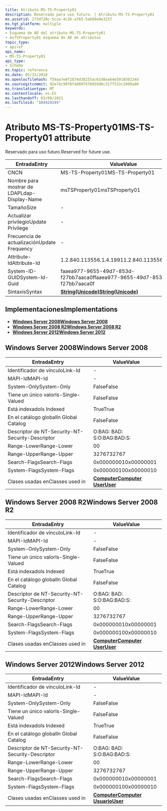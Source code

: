 ```yaml
---
title: Atributo MS-TS-Property01
description: Reservado para uso futuro. | Atributo MS-TS-Property01
ms.assetid: 273d720c-5cce-4c26-a765-5a669e0e3237
ms.tgt_platform: multiple
keywords:
- Esquema de AD del atributo MS-TS-Property01
- msTSProperty01 esquema de AD de atributos
topic_type:
- apiref
api_name:
- MS-TS-Property01
api_type:
- Schema
ms.topic: reference
ms.date: 05/31/2018
ms.openlocfilehash: f59aa7e0f2874d38255ac61d8ea64e591850224d
ms.sourcegitcommit: 92e74c99f8f4d097676959d0c317f533c2400a80
ms.translationtype: MT
ms.contentlocale: es-ES
ms.lasthandoff: 03/09/2021
ms.locfileid: "104424195"
---
```

# <a name="ms-ts-property01-attribute"></a><span data-ttu-id="c82bc-106">Atributo MS-TS-Property01</span><span class="sxs-lookup"><span data-stu-id="c82bc-106">MS-TS-Property01 attribute</span></span>

<span data-ttu-id="c82bc-107">Reservado para uso futuro.</span><span class="sxs-lookup"><span data-stu-id="c82bc-107">Reserved for future use.</span></span>



| <span data-ttu-id="c82bc-108">Entrada</span><span class="sxs-lookup"><span data-stu-id="c82bc-108">Entry</span></span> | <span data-ttu-id="c82bc-109">Value</span><span class="sxs-lookup"><span data-stu-id="c82bc-109">Value</span></span> |
|-------------------|---------------------------------------------|
| <span data-ttu-id="c82bc-110">CN</span><span class="sxs-lookup"><span data-stu-id="c82bc-110">CN</span></span>                | <span data-ttu-id="c82bc-111">MS-TS-Property01</span><span class="sxs-lookup"><span data-stu-id="c82bc-111">MS-TS-Property01</span></span>                            |
| <span data-ttu-id="c82bc-112">Nombre para mostrar de LDAP</span><span class="sxs-lookup"><span data-stu-id="c82bc-112">Ldap-Display-Name</span></span> | <span data-ttu-id="c82bc-113">msTSProperty01</span><span class="sxs-lookup"><span data-stu-id="c82bc-113">msTSProperty01</span></span>                              |
| <span data-ttu-id="c82bc-114">Tamaño</span><span class="sxs-lookup"><span data-stu-id="c82bc-114">Size</span></span>              | \-                                          |
| <span data-ttu-id="c82bc-115">Actualizar privilegio</span><span class="sxs-lookup"><span data-stu-id="c82bc-115">Update Privilege</span></span>  | \-                                          |
| <span data-ttu-id="c82bc-116">Frecuencia de actualización</span><span class="sxs-lookup"><span data-stu-id="c82bc-116">Update Frequency</span></span>  | \-                                          |
| <span data-ttu-id="c82bc-117">Attribute-Id</span><span class="sxs-lookup"><span data-stu-id="c82bc-117">Attribute-Id</span></span>      | <span data-ttu-id="c82bc-118">1.2.840.113556.1.4.1991</span><span class="sxs-lookup"><span data-stu-id="c82bc-118">1.2.840.113556.1.4.1991</span></span>                     |
| <span data-ttu-id="c82bc-119">System-ID-GUID</span><span class="sxs-lookup"><span data-stu-id="c82bc-119">System-Id-Guid</span></span>    | <span data-ttu-id="c82bc-120">faaea977-9655-49d7-853d-f27bb7aaca0f</span><span class="sxs-lookup"><span data-stu-id="c82bc-120">faaea977-9655-49d7-853d-f27bb7aaca0f</span></span>        |
| <span data-ttu-id="c82bc-121">Sintaxis</span><span class="sxs-lookup"><span data-stu-id="c82bc-121">Syntax</span></span>            | [<span data-ttu-id="c82bc-122">**String(Unicode)**</span><span class="sxs-lookup"><span data-stu-id="c82bc-122">**String(Unicode)**</span></span>](s-string-unicode.md) |



## <a name="implementations"></a><span data-ttu-id="c82bc-123">Implementaciones</span><span class="sxs-lookup"><span data-stu-id="c82bc-123">Implementations</span></span>

-   [<span data-ttu-id="c82bc-124">**Windows Server 2008**</span><span class="sxs-lookup"><span data-stu-id="c82bc-124">**Windows Server 2008**</span></span>](#windows-server-2008)
-   [<span data-ttu-id="c82bc-125">**Windows Server 2008 R2**</span><span class="sxs-lookup"><span data-stu-id="c82bc-125">**Windows Server 2008 R2**</span></span>](#windows-server-2008-r2)
-   [<span data-ttu-id="c82bc-126">**Windows Server 2012**</span><span class="sxs-lookup"><span data-stu-id="c82bc-126">**Windows Server 2012**</span></span>](#windows-server-2012)

## <a name="windows-server-2008"></a><span data-ttu-id="c82bc-127">Windows Server 2008</span><span class="sxs-lookup"><span data-stu-id="c82bc-127">Windows Server 2008</span></span>



| <span data-ttu-id="c82bc-128">Entrada</span><span class="sxs-lookup"><span data-stu-id="c82bc-128">Entry</span></span> | <span data-ttu-id="c82bc-129">Value</span><span class="sxs-lookup"><span data-stu-id="c82bc-129">Value</span></span> |
|------------------------|-----------------------------------------------------------------------------|
| <span data-ttu-id="c82bc-130">Identificador de vínculo</span><span class="sxs-lookup"><span data-stu-id="c82bc-130">Link-Id</span></span>                | \-                                                                          |
| <span data-ttu-id="c82bc-131">MAPI-Id</span><span class="sxs-lookup"><span data-stu-id="c82bc-131">MAPI-Id</span></span>                | \-                                                                          |
| <span data-ttu-id="c82bc-132">System-Only</span><span class="sxs-lookup"><span data-stu-id="c82bc-132">System-Only</span></span>            | <span data-ttu-id="c82bc-133">False</span><span class="sxs-lookup"><span data-stu-id="c82bc-133">False</span></span>                                                                       |
| <span data-ttu-id="c82bc-134">Tiene un único valor</span><span class="sxs-lookup"><span data-stu-id="c82bc-134">Is-Single-Valued</span></span>       | <span data-ttu-id="c82bc-135">False</span><span class="sxs-lookup"><span data-stu-id="c82bc-135">False</span></span>                                                                       |
| <span data-ttu-id="c82bc-136">Está indexado</span><span class="sxs-lookup"><span data-stu-id="c82bc-136">Is Indexed</span></span>             | <span data-ttu-id="c82bc-137">True</span><span class="sxs-lookup"><span data-stu-id="c82bc-137">True</span></span>                                                                        |
| <span data-ttu-id="c82bc-138">En el catálogo global</span><span class="sxs-lookup"><span data-stu-id="c82bc-138">In Global Catalog</span></span>      | <span data-ttu-id="c82bc-139">False</span><span class="sxs-lookup"><span data-stu-id="c82bc-139">False</span></span>                                                                       |
| <span data-ttu-id="c82bc-140">Descriptor de NT-Security-</span><span class="sxs-lookup"><span data-stu-id="c82bc-140">NT-Security-Descriptor</span></span> | <span data-ttu-id="c82bc-141">O:BAG: BAD: S:</span><span class="sxs-lookup"><span data-stu-id="c82bc-141">O:BAG:BAD:S:</span></span>                                                                |
| <span data-ttu-id="c82bc-142">Range-Lower</span><span class="sxs-lookup"><span data-stu-id="c82bc-142">Range-Lower</span></span>            | <span data-ttu-id="c82bc-143">0</span><span class="sxs-lookup"><span data-stu-id="c82bc-143">0</span></span>                                                                           |
| <span data-ttu-id="c82bc-144">Range-Upper</span><span class="sxs-lookup"><span data-stu-id="c82bc-144">Range-Upper</span></span>            | <span data-ttu-id="c82bc-145">32767</span><span class="sxs-lookup"><span data-stu-id="c82bc-145">32767</span></span>                                                                       |
| <span data-ttu-id="c82bc-146">Search-Flags</span><span class="sxs-lookup"><span data-stu-id="c82bc-146">Search-Flags</span></span>           | <span data-ttu-id="c82bc-147">0x00000001</span><span class="sxs-lookup"><span data-stu-id="c82bc-147">0x00000001</span></span>                                                                  |
| <span data-ttu-id="c82bc-148">System-Flags</span><span class="sxs-lookup"><span data-stu-id="c82bc-148">System-Flags</span></span>           | <span data-ttu-id="c82bc-149">0x00000010</span><span class="sxs-lookup"><span data-stu-id="c82bc-149">0x00000010</span></span>                                                                  |
| <span data-ttu-id="c82bc-150">Clases usadas en</span><span class="sxs-lookup"><span data-stu-id="c82bc-150">Classes used in</span></span>        | [<span data-ttu-id="c82bc-151">**Computer**</span><span class="sxs-lookup"><span data-stu-id="c82bc-151">**Computer**</span></span>](c-computer.md)<br/> [<span data-ttu-id="c82bc-152">**User**</span><span class="sxs-lookup"><span data-stu-id="c82bc-152">**User**</span></span>](c-user.md)<br/> |



## <a name="windows-server-2008-r2"></a><span data-ttu-id="c82bc-153">Windows Server 2008 R2</span><span class="sxs-lookup"><span data-stu-id="c82bc-153">Windows Server 2008 R2</span></span>



| <span data-ttu-id="c82bc-154">Entrada</span><span class="sxs-lookup"><span data-stu-id="c82bc-154">Entry</span></span> | <span data-ttu-id="c82bc-155">Value</span><span class="sxs-lookup"><span data-stu-id="c82bc-155">Value</span></span> |
|------------------------|-----------------------------------------------------------------------------|
| <span data-ttu-id="c82bc-156">Identificador de vínculo</span><span class="sxs-lookup"><span data-stu-id="c82bc-156">Link-Id</span></span>                | \-                                                                          |
| <span data-ttu-id="c82bc-157">MAPI-Id</span><span class="sxs-lookup"><span data-stu-id="c82bc-157">MAPI-Id</span></span>                | \-                                                                          |
| <span data-ttu-id="c82bc-158">System-Only</span><span class="sxs-lookup"><span data-stu-id="c82bc-158">System-Only</span></span>            | <span data-ttu-id="c82bc-159">False</span><span class="sxs-lookup"><span data-stu-id="c82bc-159">False</span></span>                                                                       |
| <span data-ttu-id="c82bc-160">Tiene un único valor</span><span class="sxs-lookup"><span data-stu-id="c82bc-160">Is-Single-Valued</span></span>       | <span data-ttu-id="c82bc-161">False</span><span class="sxs-lookup"><span data-stu-id="c82bc-161">False</span></span>                                                                       |
| <span data-ttu-id="c82bc-162">Está indexado</span><span class="sxs-lookup"><span data-stu-id="c82bc-162">Is Indexed</span></span>             | <span data-ttu-id="c82bc-163">True</span><span class="sxs-lookup"><span data-stu-id="c82bc-163">True</span></span>                                                                        |
| <span data-ttu-id="c82bc-164">En el catálogo global</span><span class="sxs-lookup"><span data-stu-id="c82bc-164">In Global Catalog</span></span>      | <span data-ttu-id="c82bc-165">False</span><span class="sxs-lookup"><span data-stu-id="c82bc-165">False</span></span>                                                                       |
| <span data-ttu-id="c82bc-166">Descriptor de NT-Security-</span><span class="sxs-lookup"><span data-stu-id="c82bc-166">NT-Security-Descriptor</span></span> | <span data-ttu-id="c82bc-167">O:BAG: BAD: S:</span><span class="sxs-lookup"><span data-stu-id="c82bc-167">O:BAG:BAD:S:</span></span>                                                                |
| <span data-ttu-id="c82bc-168">Range-Lower</span><span class="sxs-lookup"><span data-stu-id="c82bc-168">Range-Lower</span></span>            | <span data-ttu-id="c82bc-169">0</span><span class="sxs-lookup"><span data-stu-id="c82bc-169">0</span></span>                                                                           |
| <span data-ttu-id="c82bc-170">Range-Upper</span><span class="sxs-lookup"><span data-stu-id="c82bc-170">Range-Upper</span></span>            | <span data-ttu-id="c82bc-171">32767</span><span class="sxs-lookup"><span data-stu-id="c82bc-171">32767</span></span>                                                                       |
| <span data-ttu-id="c82bc-172">Search-Flags</span><span class="sxs-lookup"><span data-stu-id="c82bc-172">Search-Flags</span></span>           | <span data-ttu-id="c82bc-173">0x00000001</span><span class="sxs-lookup"><span data-stu-id="c82bc-173">0x00000001</span></span>                                                                  |
| <span data-ttu-id="c82bc-174">System-Flags</span><span class="sxs-lookup"><span data-stu-id="c82bc-174">System-Flags</span></span>           | <span data-ttu-id="c82bc-175">0x00000010</span><span class="sxs-lookup"><span data-stu-id="c82bc-175">0x00000010</span></span>                                                                  |
| <span data-ttu-id="c82bc-176">Clases usadas en</span><span class="sxs-lookup"><span data-stu-id="c82bc-176">Classes used in</span></span>        | [<span data-ttu-id="c82bc-177">**Computer**</span><span class="sxs-lookup"><span data-stu-id="c82bc-177">**Computer**</span></span>](c-computer.md)<br/> [<span data-ttu-id="c82bc-178">**User**</span><span class="sxs-lookup"><span data-stu-id="c82bc-178">**User**</span></span>](c-user.md)<br/> |



## <a name="windows-server-2012"></a><span data-ttu-id="c82bc-179">Windows Server 2012</span><span class="sxs-lookup"><span data-stu-id="c82bc-179">Windows Server 2012</span></span>



| <span data-ttu-id="c82bc-180">Entrada</span><span class="sxs-lookup"><span data-stu-id="c82bc-180">Entry</span></span> | <span data-ttu-id="c82bc-181">Value</span><span class="sxs-lookup"><span data-stu-id="c82bc-181">Value</span></span> |
|------------------------|-----------------------------------------------------------------------------|
| <span data-ttu-id="c82bc-182">Identificador de vínculo</span><span class="sxs-lookup"><span data-stu-id="c82bc-182">Link-Id</span></span>                | \-                                                                          |
| <span data-ttu-id="c82bc-183">MAPI-Id</span><span class="sxs-lookup"><span data-stu-id="c82bc-183">MAPI-Id</span></span>                | \-                                                                          |
| <span data-ttu-id="c82bc-184">System-Only</span><span class="sxs-lookup"><span data-stu-id="c82bc-184">System-Only</span></span>            | <span data-ttu-id="c82bc-185">False</span><span class="sxs-lookup"><span data-stu-id="c82bc-185">False</span></span>                                                                       |
| <span data-ttu-id="c82bc-186">Tiene un único valor</span><span class="sxs-lookup"><span data-stu-id="c82bc-186">Is-Single-Valued</span></span>       | <span data-ttu-id="c82bc-187">False</span><span class="sxs-lookup"><span data-stu-id="c82bc-187">False</span></span>                                                                       |
| <span data-ttu-id="c82bc-188">Está indexado</span><span class="sxs-lookup"><span data-stu-id="c82bc-188">Is Indexed</span></span>             | <span data-ttu-id="c82bc-189">True</span><span class="sxs-lookup"><span data-stu-id="c82bc-189">True</span></span>                                                                        |
| <span data-ttu-id="c82bc-190">En el catálogo global</span><span class="sxs-lookup"><span data-stu-id="c82bc-190">In Global Catalog</span></span>      | <span data-ttu-id="c82bc-191">False</span><span class="sxs-lookup"><span data-stu-id="c82bc-191">False</span></span>                                                                       |
| <span data-ttu-id="c82bc-192">Descriptor de NT-Security-</span><span class="sxs-lookup"><span data-stu-id="c82bc-192">NT-Security-Descriptor</span></span> | <span data-ttu-id="c82bc-193">O:BAG: BAD: S:</span><span class="sxs-lookup"><span data-stu-id="c82bc-193">O:BAG:BAD:S:</span></span>                                                                |
| <span data-ttu-id="c82bc-194">Range-Lower</span><span class="sxs-lookup"><span data-stu-id="c82bc-194">Range-Lower</span></span>            | <span data-ttu-id="c82bc-195">0</span><span class="sxs-lookup"><span data-stu-id="c82bc-195">0</span></span>                                                                           |
| <span data-ttu-id="c82bc-196">Range-Upper</span><span class="sxs-lookup"><span data-stu-id="c82bc-196">Range-Upper</span></span>            | <span data-ttu-id="c82bc-197">32767</span><span class="sxs-lookup"><span data-stu-id="c82bc-197">32767</span></span>                                                                       |
| <span data-ttu-id="c82bc-198">Search-Flags</span><span class="sxs-lookup"><span data-stu-id="c82bc-198">Search-Flags</span></span>           | <span data-ttu-id="c82bc-199">0x00000001</span><span class="sxs-lookup"><span data-stu-id="c82bc-199">0x00000001</span></span>                                                                  |
| <span data-ttu-id="c82bc-200">System-Flags</span><span class="sxs-lookup"><span data-stu-id="c82bc-200">System-Flags</span></span>           | <span data-ttu-id="c82bc-201">0x00000010</span><span class="sxs-lookup"><span data-stu-id="c82bc-201">0x00000010</span></span>                                                                  |
| <span data-ttu-id="c82bc-202">Clases usadas en</span><span class="sxs-lookup"><span data-stu-id="c82bc-202">Classes used in</span></span>        | [<span data-ttu-id="c82bc-203">**Computer**</span><span class="sxs-lookup"><span data-stu-id="c82bc-203">**Computer**</span></span>](c-computer.md)<br/> [<span data-ttu-id="c82bc-204">**Usuario**</span><span class="sxs-lookup"><span data-stu-id="c82bc-204">**User**</span></span>](c-user.md)<br/> |



 

 






